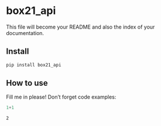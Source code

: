 box21_api
================

<!-- WARNING: THIS FILE WAS AUTOGENERATED! DO NOT EDIT! -->

This file will become your README and also the index of your
documentation.

## Install

``` sh
pip install box21_api
```

## How to use

Fill me in please! Don’t forget code examples:

``` python
1+1
```

    2

